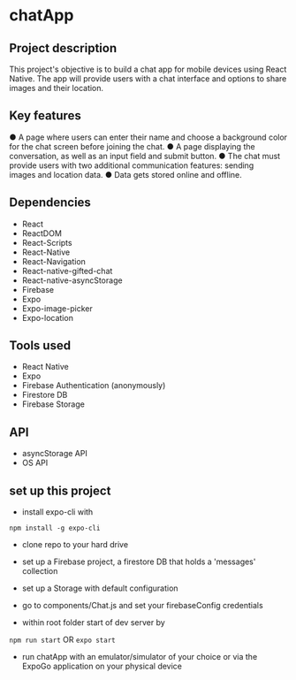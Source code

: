 # chatApp

## Project description

This project's objective is to build a chat app for mobile devices using React Native. The app will
provide users with a chat interface and options to share images and their location.

## Key features

● A page where users can enter their name and choose a background color for the chat screen before joining the chat.
● A page displaying the conversation, as well as an input field and submit button.
● The chat must provide users with two additional communication features: sending images and location data.
● Data gets stored online and offline.

## Dependencies

+ React
+ ReactDOM
+ React-Scripts
+ React-Native
+ React-Navigation
+ React-native-gifted-chat
+ React-native-asyncStorage
+ Firebase
+ Expo
+ Expo-image-picker
+ Expo-location

## Tools used

+ React Native
+ Expo
+ Firebase Authentication (anonymously)
+ Firestore DB
+ Firebase Storage

## API

+ asyncStorage API
+ OS API

## set up this project

+ install expo-cli with

`npm install -g expo-cli`

+ clone repo to your hard drive
+ set up a Firebase project, a firestore DB that holds a 'messages' collection
+ set up a Storage with default configuration
+ go to components/Chat.js and set your firebaseConfig credentials

+ within root folder start of dev server by

`npm run start` OR `expo start`

+ run chatApp with an emulator/simulator of your choice or via the ExpoGo application on your physical device
